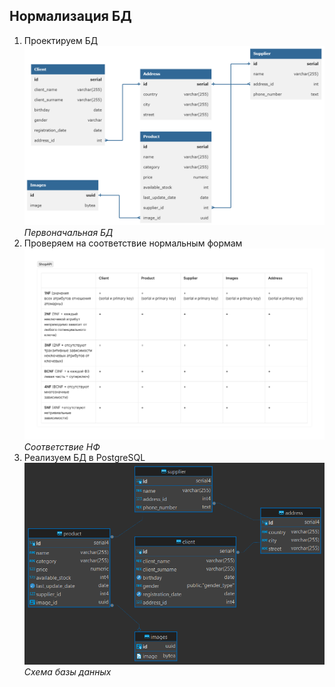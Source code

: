 ## Нормализация БД
1. Проектируем БД 
<br>![db](screenshots/db.png)
<br>*Первоначальная БД*
2. Проверяем на соответствие нормальным формам
<br>![normalization](screenshots/normalization.png)
<br>*Соответствие НФ*
3. Реализуем БД в PostgreSQL
<br>![DBpostgresql](screenshots/DBpostgresql.png)
<br>*Схема базы данных*
